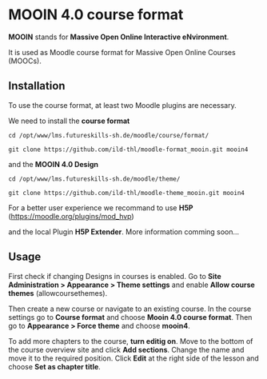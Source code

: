 # MOOIN 4.0 course format
**MOOIN** stands for **Massive Open Online Interactive eNvironment**.

It is used as Moodle course format for Massive Open Online Courses (MOOCs).
## Installation
To use the course format, at least two Moodle plugins are necessary.

We need to install the **course format**

    cd /opt/www/lms.futureskills-sh.de/moodle/course/format/
    
    git clone https://github.com/ild-thl/moodle-format_mooin.git mooin4

and the **MOOIN 4.0 Design**

    cd /opt/www/lms.futureskills-sh.de/moodle/theme/
    
    git clone https://github.com/ild-thl/moodle-theme_mooin.git mooin4
    
For a better user experience we recommand to use **H5P** (https://moodle.org/plugins/mod_hvp)

and the local Plugin **H5P Extender**. More information comming soon...

## Usage
First check if changing Designs in courses is enabled. Go to **Site Administration > Appearance > Theme settings** and enable **Allow course themes** (allowcoursethemes).

Then create a new course or navigate to an existing course. In the course settings go to **Course format** and choose **Mooin 4.0 course format**. Then go to **Appearance > Force theme** and choose **mooin4**.

To add more chapters to the course, **turn editig on**. Move to the bottom of the course overview site and click **Add sections**. Change the name and move it to the required position. Click **Edit** at the right side of the lesson and choose **Set as chapter title**.
